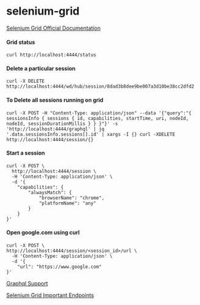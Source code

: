 # selenium-grid
[Selenium Grid Official Documentation](https://www.selenium.dev/documentation/grid/)

#### Grid status
```
curl http://localhost:4444/status

```

#### Delete a particular session 
```
curl -X DELETE http://localhost:4444/wd/hub/session/8dad3b8dee9be007a3d10be38cc2dfd2

```

#### To Delete all sessions running on grid
```
curl -X POST -H "Content-Type: application/json" --data '{"query":"{ sessionsInfo { sessions { id, capabilities, startTime, uri, nodeId, nodeId, sessionDurationMillis } } }"}' -s 'http://localhost:4444/graphql' | jq '.data.sessionsInfo.sessions[].id' | xargs -I {} curl -XDELETE http://localhost:4444/session/{}

```

#### Start a session
```
curl -X POST \
  http://localhost:4444/session \
  -H 'Content-Type: application/json' \
  -d '{
    "capabilities": {
        "alwaysMatch": {
            "browserName": "chrome",
            "platformName": "any"
        }
    }
}'
```

#### Open google.com using curl
```
curl -X POST \
http://localhost:4444/session/<session_id>/url \
  -H 'Content-Type: application/json' \
  -d '{
    "url": "https://www.google.com"
}'
```

[Graphql Support](https://www.selenium.dev/documentation/grid/advanced_features/graphql_support/)

[Selenium Grid Important Endpoints](https://www.selenium.dev/documentation/grid/advanced_features/endpoints/#:~:text=Distributor-,Remove%20Node,it%20is%20unless%20explicitly%20killed.)
